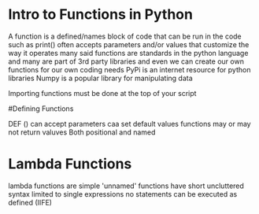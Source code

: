 # Intro to Functions in Python

A function is a defined/names block of code that can be run in the code such as print()
often accepts parameters and/or values that customize the way it operates
many said functions are standards in the python language and many are part of 3rd party libraries and even we can create our own functions for our own coding needs
PyPi is an internet resource for python libraries
Numpy is a popular library for manipulating data

Importing functions must be done at the top of your script

#Defining Functions

DEF <Function Name>() 
can accept parameters
caa set default values
functions may or may not return valuves
Both positional and named 

# Lambda Functions

lambda functions are simple 'unnamed' functions
have short uncluttered syntax
limited to single expressions
no statements
can be executed as defined (IIFE)
 
